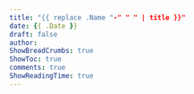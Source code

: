 ```yaml
---
title: "{{ replace .Name "-" " " | title }}"
date: {{ .Date }}
draft: false
author: 
ShowBreadCrumbs: true
ShowToc: true
comments: true 
ShowReadingTime: true
---
```



